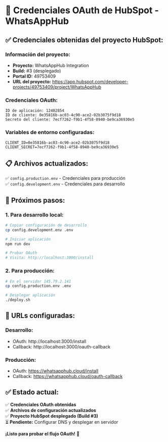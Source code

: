 # 🔑 Credenciales OAuth de HubSpot - WhatsAppHub

## ✅ **Credenciales obtenidas del proyecto HubSpot:**

### **Información del proyecto:**
- **Proyecto:** WhatsAppHub Integration
- **Build:** #3 (desplegado)
- **Portal ID:** 49753409
- **URL del proyecto:** https://app.hubspot.com/developer-projects/49753409/project/WhatsAppHub

### **Credenciales OAuth:**
```
ID de aplicación: 12402854
ID de cliente: 0e35816b-ac03-4c90-ace2-02b3075f9d18
Secreto del cliente: 7ecf7262-f9b1-4f58-8940-be9ca36930e5
```

### **Variables de entorno configuradas:**
```env
CLIENT_ID=0e35816b-ac03-4c90-ace2-02b3075f9d18
CLIENT_SECRET=7ecf7262-f9b1-4f58-8940-be9ca36930e5
```

## 📋 **Archivos actualizados:**

✅ `config.production.env` - Credenciales para producción  
✅ `config.development.env` - Credenciales para desarrollo  

## 🚀 **Próximos pasos:**

### **1. Para desarrollo local:**
```bash
# Copiar configuración de desarrollo
cp config.development.env .env

# Iniciar aplicación
npm run dev

# Probar OAuth
# Visita: http://localhost:3000/install
```

### **2. Para producción:**
```bash
# En el servidor 145.79.2.141
cp config.production.env .env

# Desplegar aplicación
./deploy.sh
```

## 🔗 **URLs configuradas:**

### **Desarrollo:**
- OAuth: http://localhost:3000/install
- Callback: http://localhost:3000/oauth-callback

### **Producción:**
- OAuth: https://whatsapphub.cloud/install
- Callback: https://whatsapphub.cloud/oauth-callback

## ✅ **Estado actual:**

✅ **Credenciales OAuth obtenidas**  
✅ **Archivos de configuración actualizados**  
✅ **Proyecto HubSpot desplegado (Build #3)**  
⏳ **Pendiente:** Configurar DNS y desplegar en servidor  

**¡Listo para probar el flujo OAuth!** 🎉 